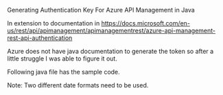 Generating Authentication Key For Azure API Management in Java


In extension to documentation in https://docs.microsoft.com/en-us/rest/api/apimanagement/apimanagementrest/azure-api-management-rest-api-authentication

Azure does not have java documentation to generate the token so after a little struggle I was able to figure it out.

Following java file has the sample code.

Note: Two different date formats need to be used. 

 

